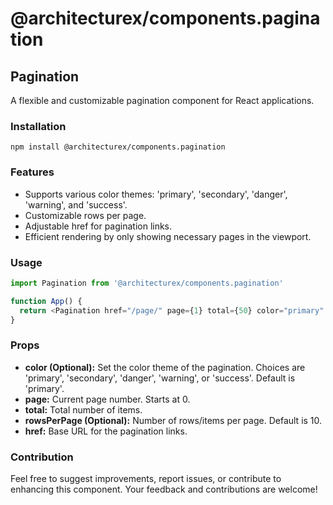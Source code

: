 # @architecturex/components.pagination

## Pagination

A flexible and customizable pagination component for React applications.

### Installation

`npm install @architecturex/components.pagination`

### Features

- Supports various color themes: 'primary', 'secondary', 'danger', 'warning', and 'success'.
- Customizable rows per page.
- Adjustable href for pagination links.
- Efficient rendering by only showing necessary pages in the viewport.

### Usage

```javascript
import Pagination from '@architecturex/components.pagination'

function App() {
  return <Pagination href="/page/" page={1} total={50} color="primary" />
}
```

### Props

- **color (Optional):** Set the color theme of the pagination. Choices are 'primary', 'secondary', 'danger', 'warning', or 'success'. Default is 'primary'.
- **page:** Current page number. Starts at 0.
- **total:** Total number of items.
- **rowsPerPage (Optional):** Number of rows/items per page. Default is 10.
- **href:** Base URL for the pagination links.

### Contribution

Feel free to suggest improvements, report issues, or contribute to enhancing this component. Your feedback and contributions are welcome!
